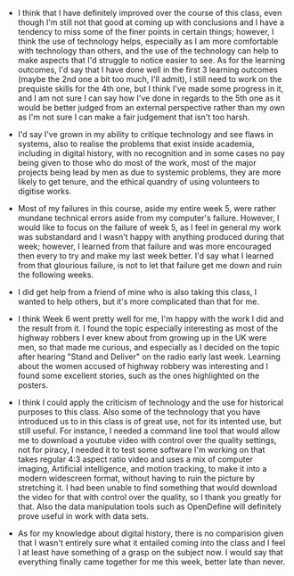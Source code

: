 - I think that I have definitely improved over the course of this class, even though I'm still not that good at coming up with conclusions and I have a tendency to miss some of the finer points in certain things; however, I think the use of technology helps, especially as I am more comfortable with technology than others, and the use of the technology can help to make aspects that I'd struggle to notice easier to see. As for the learning outcomes, I'd say that I have done well in the first 3 learning outcomes (maybe the 2nd one a bit too much, I'll admit), I still need to work on the prequiste skills for the 4th one, but I think I've made some progress in it, and I am not sure I can say how I've done in regards to the 5th one as it would be better judged from an external perspective rather than my own as I'm not sure I can make a fair judgement that isn't too harsh. 

- I'd say I've grown in my ability to critique technology and see flaws in systems, also to realise the problems that exist inside academia, including in digital history, with no recognition and in some cases no pay being given to those who do most of the work, most of the major projects being lead by men as due to systemic problems, they are more likely to get tenure, and the ethical quandry of using volunteers to digitise works. 

- Most of my failures in this course, aside my entire week 5, were rather mundane technical errors aside from my computer's failure. However, I would like to focus on the failure of week 5, as I feel in general my work was substandard and I wasn't happy with anything produced during that week; however, I learned from that failure and was more encouraged then every to try and make my last week better. I'd say what I learned from that glourious failure, is not to let that failure get me down and ruin the following weeks. 

- I did get help from a friend of mine who is also taking this class, I wanted to help others, but it's more complicated than that for me. 

- I think Week 6 went pretty well for me, I'm happy with the work I did and the result from it. I found the topic especially interesting as most of the highway robbers I ever knew about from growing up in the UK were men, so that made me curious, and especially as I decided on the topic after hearing "Stand and Deliver" on the radio early last week. Learning about the women accused of highway robbery was interesting and I found some excellent stories, such as the ones highlighted on the posters. 

- I think I could apply the criticism of technology and the use for historical purposes to this class. Also some of the technology that you have introduced us to in this class is of great use, not for its intented use, but still useful. For instance, I needed a command line tool that would allow me to download a youtube video with control over the quality settings, not for piracy, I needed it to test some software I'm working on that takes regular 4:3 aspect ratio video and uses a mix of computer imaging, Artificial intelligence, and motion tracking, to make it into a modern widescreen format, without having to ruin the picture by stretching it. I had been unable to find something that would download the video for that with control over the quality, so I thank you greatly for that. Also the data manipulation tools such as OpenDefine will definitely prove useful in work with data sets. 

- As for my knowledge about digital history, there is no comparision given that I wasn't entirely sure what it entailed coming into the class and I feel I at least have something of a grasp on the subject now. I would say that everything finally came together for me this week, better late than never. 
